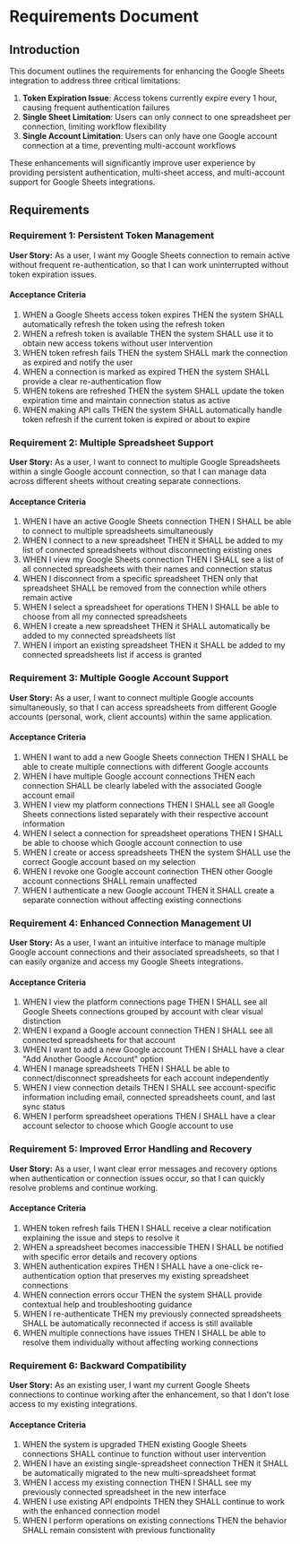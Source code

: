 # Requirements Document

## Introduction

This document outlines the requirements for enhancing the Google Sheets integration to address three critical limitations:

1. **Token Expiration Issue**: Access tokens currently expire every 1 hour, causing frequent authentication failures
2. **Single Sheet Limitation**: Users can only connect to one spreadsheet per connection, limiting workflow flexibility
3. **Single Account Limitation**: Users can only have one Google account connection at a time, preventing multi-account workflows

These enhancements will significantly improve user experience by providing persistent authentication, multi-sheet access, and multi-account support for Google Sheets integrations.

## Requirements

### Requirement 1: Persistent Token Management

**User Story:** As a user, I want my Google Sheets connection to remain active without frequent re-authentication, so that I can work uninterrupted without token expiration issues.

#### Acceptance Criteria

1. WHEN a Google Sheets access token expires THEN the system SHALL automatically refresh the token using the refresh token
2. WHEN a refresh token is available THEN the system SHALL use it to obtain new access tokens without user intervention
3. WHEN token refresh fails THEN the system SHALL mark the connection as expired and notify the user
4. WHEN a connection is marked as expired THEN the system SHALL provide a clear re-authentication flow
5. WHEN tokens are refreshed THEN the system SHALL update the token expiration time and maintain connection status as active
6. WHEN making API calls THEN the system SHALL automatically handle token refresh if the current token is expired or about to expire

### Requirement 2: Multiple Spreadsheet Support

**User Story:** As a user, I want to connect to multiple Google Spreadsheets within a single Google account connection, so that I can manage data across different sheets without creating separate connections.

#### Acceptance Criteria

1. WHEN I have an active Google Sheets connection THEN I SHALL be able to connect to multiple spreadsheets simultaneously
2. WHEN I connect to a new spreadsheet THEN it SHALL be added to my list of connected spreadsheets without disconnecting existing ones
3. WHEN I view my Google Sheets connection THEN I SHALL see a list of all connected spreadsheets with their names and connection status
4. WHEN I disconnect from a specific spreadsheet THEN only that spreadsheet SHALL be removed from the connection while others remain active
5. WHEN I select a spreadsheet for operations THEN I SHALL be able to choose from all my connected spreadsheets
6. WHEN I create a new spreadsheet THEN it SHALL automatically be added to my connected spreadsheets list
7. WHEN I import an existing spreadsheet THEN it SHALL be added to my connected spreadsheets list if access is granted

### Requirement 3: Multiple Google Account Support

**User Story:** As a user, I want to connect multiple Google accounts simultaneously, so that I can access spreadsheets from different Google accounts (personal, work, client accounts) within the same application.

#### Acceptance Criteria

1. WHEN I want to add a new Google Sheets connection THEN I SHALL be able to create multiple connections with different Google accounts
2. WHEN I have multiple Google account connections THEN each connection SHALL be clearly labeled with the associated Google account email
3. WHEN I view my platform connections THEN I SHALL see all Google Sheets connections listed separately with their respective account information
4. WHEN I select a connection for spreadsheet operations THEN I SHALL be able to choose which Google account connection to use
5. WHEN I create or access spreadsheets THEN the system SHALL use the correct Google account based on my selection
6. WHEN I revoke one Google account connection THEN other Google account connections SHALL remain unaffected
7. WHEN I authenticate a new Google account THEN it SHALL create a separate connection without affecting existing connections

### Requirement 4: Enhanced Connection Management UI

**User Story:** As a user, I want an intuitive interface to manage multiple Google account connections and their associated spreadsheets, so that I can easily organize and access my Google Sheets integrations.

#### Acceptance Criteria

1. WHEN I view the platform connections page THEN I SHALL see all Google Sheets connections grouped by account with clear visual distinction
2. WHEN I expand a Google account connection THEN I SHALL see all connected spreadsheets for that account
3. WHEN I want to add a new Google account THEN I SHALL have a clear "Add Another Google Account" option
4. WHEN I manage spreadsheets THEN I SHALL be able to connect/disconnect spreadsheets for each account independently
5. WHEN I view connection details THEN I SHALL see account-specific information including email, connected spreadsheets count, and last sync status
6. WHEN I perform spreadsheet operations THEN I SHALL have a clear account selector to choose which Google account to use

### Requirement 5: Improved Error Handling and Recovery

**User Story:** As a user, I want clear error messages and recovery options when authentication or connection issues occur, so that I can quickly resolve problems and continue working.

#### Acceptance Criteria

1. WHEN token refresh fails THEN I SHALL receive a clear notification explaining the issue and steps to resolve it
2. WHEN a spreadsheet becomes inaccessible THEN I SHALL be notified with specific error details and recovery options
3. WHEN authentication expires THEN I SHALL have a one-click re-authentication option that preserves my existing spreadsheet connections
4. WHEN connection errors occur THEN the system SHALL provide contextual help and troubleshooting guidance
5. WHEN I re-authenticate THEN my previously connected spreadsheets SHALL be automatically reconnected if access is still available
6. WHEN multiple connections have issues THEN I SHALL be able to resolve them individually without affecting working connections

### Requirement 6: Backward Compatibility

**User Story:** As an existing user, I want my current Google Sheets connections to continue working after the enhancement, so that I don't lose access to my existing integrations.

#### Acceptance Criteria

1. WHEN the system is upgraded THEN existing Google Sheets connections SHALL continue to function without user intervention
2. WHEN I have an existing single-spreadsheet connection THEN it SHALL be automatically migrated to the new multi-spreadsheet format
3. WHEN I access my existing connection THEN I SHALL see my previously connected spreadsheet in the new interface
4. WHEN I use existing API endpoints THEN they SHALL continue to work with the enhanced connection model
5. WHEN I perform operations on existing connections THEN the behavior SHALL remain consistent with previous functionality